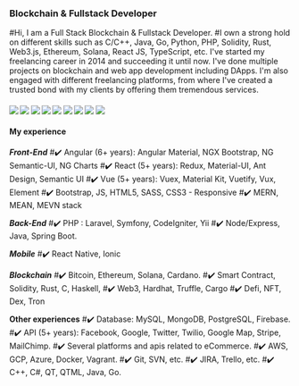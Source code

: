 ### Blockchain & Fullstack Developer

#Hi, I am a Full Stack Blockchain & Fullstack Developer. 
#I own a strong hold on different skills such as C/C++, Java, Go, Python, PHP, Solidity, Rust, Web3.js, Ethereum, Solana, React JS, TypeScript, etc. I've started my freelancing career in 2014 and succeeding it until now. I've done multiple projects on blockchain and web app development including DApps. I'm also engaged with different freelancing platforms, from where I've created a trusted bond with my clients by offering them tremendous services.   

####      ![](https://img.shields.io/badge/Blockchain-blue) ![](https://img.shields.io/badge/Ethereum-blue) ![](https://img.shields.io/badge/Solana-blue) ![](https://img.shields.io/badge/Solidity-blue) ![](https://img.shields.io/badge/Web3.js-blue) ![](https://img.shields.io/badge/Smart%20Contracts-blue) ![](https://img.shields.io/badge/Cryptocurrency-blue) ![](https://img.shields.io/badge/React-blue) ![](https://img.shields.io/badge/Node-blue)

#### My experience 

***Front-End***
#✔️ Angular (6+ years): Angular Material, NGX Bootstrap, NG Semantic-UI, NG Charts
#✔️ React (5+ years): Redux, Material-UI, Ant Design, Semantic UI
#✔️ Vue (5+ years): Vuex, Material Kit, Vuetify, Vux, Element
#✔️ Bootstrap, JS, HTML5, SASS, CSS3 - Responsive
#✔️ MERN, MEAN, MEVN stack

***Back-End***
#✔️ PHP : Laravel, Symfony, CodeIgniter, Yii
#✔️ Node/Express, Java, Spring Boot.

***Mobile***
#✔️ React Native, Ionic

***Blockchain***
#✔️ Bitcoin, Ethereum, Solana, Cardano.
#✔️ Smart Contract️, Solidity, Rust, C, Haskell, 
#✔️ Web3, Hardhat, Truffle, Cargo
#✔️ Defi, NFT, Dex, Tron

**Other experiences**
#✔️ Database: MySQL, MongoDB, PostgreSQL, Firebase.
#✔️ API (5+ years): Facebook, Google, Twitter, Twilio, Google Map, Stripe, MailChimp.
#✔️ Several platforms and apis related to eCommerce.
#✔️ AWS, GCP, Azure, Docker, Vagrant.
#✔️ Git, SVN, etc.
#✔️ JIRA, Trello, etc.
#✔️ C++, C#, QT, QTML, Java, Go.
